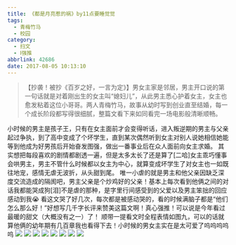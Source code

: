 ```yaml
---
title: 《都是月亮惹的祸》by11点要睡觉觉
tags:
  - 青梅竹马
  - 校园
category:
  - 扫文
  - Ⅰ强推
abbrlink: 42686
date: 2017-08-05 10:13:10
---
```

<meta name="referrer" content="no-referrer" />

> 【抄袭！被抄《百岁之好，一言为定》】男女主家是邻居，男主开口说的第一句话就是对着刚出生的女主叫“媳妇儿”，从此男主悉心护着女主，女主也愈发粘着这位小哥哥。两人青梅竹马，故事从幼时写到创业直至结婚，每一个成长阶段都写得很细腻，整篇文看下来如同看完一场电影般清晰顺畅。
<!-- more -->

小时候的男主是孩子王，只有在女主面前才会变得听话，进入叛逆期的男主与父亲起过争执，到了高中变成了个坏学生，直到某次偶然听到女主对别人说她相信她能等到他成为好男孩后开始奋发图强，做出一番事业后在众人面前向女主求婚。
其实想把每段喜欢的剧情都剧透一遍，但是太多太长了还是算了[二哈]女主乖巧懂事会哄男主，男主不管什么时候都以女主为中心，就算变成坏学生了对女主也一如既往地宠，感情无虐无波折，从头甜到尾。
唯一小虐的就是男主和他父亲因缺乏深度交流造成的隔阂吧，男主父亲是个炒鸡好的父亲！基本上每次看到他俩之间的对话我都能哭成狗[泪]不是虐的那种，是字里行间感受到的父爱以及男主笨拙的回应感动到我😭
看这文哭了好几次，每次都是被感动哭的，看的时候满脑子都是“他们怎么那么好！”好想写几千字长评来赞美这篇文啊！真心强推！可以说是今年看过最暖的甜文（大概没有之一）了！
顺带一提看文时全程表情如图九，可以的话就算他俩的幼年期有几百章我也看得下去！小时候的男女主实在是太可爱了呜呜呜呜呜
![](https://wx1.sinaimg.cn/mw690/0069kFhhgy1fi8y0kcw9wj30qo1bfwm9.jpg)
![](https://wx4.sinaimg.cn/mw690/0069kFhhgy1fi8y0lix2gj30qo1bfagt.jpg)
![](https://wx4.sinaimg.cn/mw690/0069kFhhgy1fi8y0mmf5zj30qo1bf108.jpg)
![](https://wx4.sinaimg.cn/mw690/0069kFhhgy1fi8y0nlih3j30qo1bfte8.jpg)
![](https://wx1.sinaimg.cn/mw690/0069kFhhgy1fi8y0jd2zwj30qo1bfdrf.jpg)
![](https://wx1.sinaimg.cn/mw690/0069kFhhgy1fi8y0osjinj30qo1bf12h.jpg)
![](https://wx3.sinaimg.cn/mw690/0069kFhhgy1fi8y0q3kwlj30qo1bf7eq.jpg)
![](https://wx3.sinaimg.cn/mw690/0069kFhhgy1fi8y0r5vfvj30qo1bfai6.jpg)